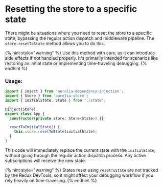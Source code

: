 # Resetting the store to a specific state

There might be situations where you need to reset the store to a specific state, bypassing the regular action dispatch and middleware pipeline. The `store.resetToState` method allows you to do this.

{% hint style="warning" %}
Use this method with care, as it can introduce side effects if not handled properly. It's primarily intended for scenarios like restoring an initial state or implementing time-traveling debugging.
{% endhint %}

### Usage:

```typescript
import { inject } from 'aurelia-dependency-injection';
import { Store } from 'aurelia-store';
import { initialState, State } from './state';

@inject(Store)
export class App {
  constructor(private store: Store<State>) {}

  resetToInitialState() {
    this.store.resetToState(initialState);
  }
}
```

This code will immediately replace the current state with the `initialState`, without going through the regular action dispatch process. Any active subscriptions will receive the new state.

{% hint style="warning" %}
States reset using `resetToState` are not tracked by the Redux DevTools, so it might affect your debugging workflow if you rely heavily on time-travelling.
{% endhint %}

